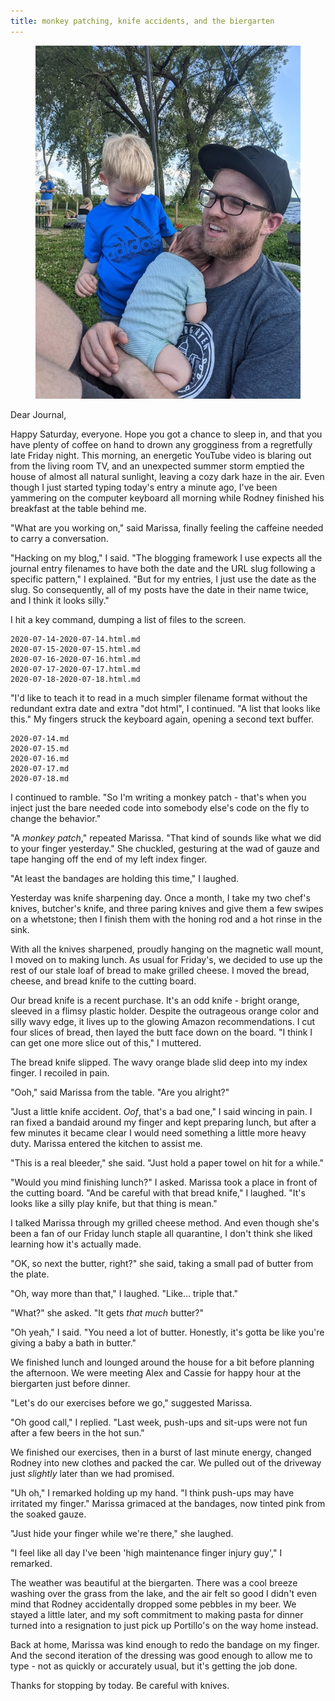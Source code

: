 ```yaml
---
title: monkey patching, knife accidents, and the biergarten
---
```


<figure>
  <a href="/images/banners/2020-07-18.jpg">
    <img alt="banner" src="/images/banners/2020-07-18.jpg"/>
  </a>
</figure>

Dear Journal,

Happy Saturday, everyone.  Hope you got a chance to sleep in, and that
you have plenty of coffee on hand to drown any grogginess from a
regretfully late Friday night.  This morning, an energetic YouTube
video is blaring out from the living room TV, and an unexpected summer
storm emptied the house of almost all natural sunlight, leaving a cozy
dark haze in the air.  Even though I just started typing today's entry
a minute ago, I've been yammering on the computer keyboard all morning
while Rodney finished his breakfast at the table behind me.

"What are you working on," said Marissa, finally feeling the caffeine
needed to carry a conversation.

"Hacking on my blog," I said.  "The blogging framework I use expects
all the journal entry filenames to have both the date and the URL slug
following a specific pattern," I explained.  "But for my entries, I
just use the date as the slug.  So consequently, all of my posts have
the date in their name twice, and I think it looks silly."

I hit a key command, dumping a list of files to the screen.

    2020-07-14-2020-07-14.html.md
    2020-07-15-2020-07-15.html.md
    2020-07-16-2020-07-16.html.md
    2020-07-17-2020-07-17.html.md
    2020-07-18-2020-07-18.html.md

"I'd like to teach it to read in a much simpler filename format
without the redundant extra date and extra "dot html", I continued.
"A list that looks like this."  My fingers struck the keyboard again,
opening a second text buffer.

    2020-07-14.md
    2020-07-15.md
    2020-07-16.md
    2020-07-17.md
    2020-07-18.md

I continued to ramble.  "So I'm writing a monkey patch - that's when
you inject just the bare needed code into somebody else's code on the
fly to change the behavior."

"A _monkey patch_," repeated Marissa.  "That kind of sounds like what
we did to your finger yesterday."  She chuckled, gesturing at the wad
of gauze and tape hanging off the end of my left index finger.

"At least the bandages are holding this time," I laughed.

Yesterday was knife sharpening day.  Once a month, I take my two
chef's knives, butcher's knife, and three paring knives and give them
a few swipes on a whetstone; then I finish them with the honing rod
and a hot rinse in the sink.

With all the knives sharpened, proudly hanging on the magnetic wall
mount, I moved on to making lunch.  As usual for Friday's, we decided
to use up the rest of our stale loaf of bread to make grilled cheese.
I moved the bread, cheese, and bread knife to the cutting board.

Our bread knife is a recent purchase.  It's an odd knife - bright
orange, sleeved in a flimsy plastic holder.  Despite the outrageous
orange color and silly wavy edge, it lives up to the glowing Amazon
recommendations.  I cut four slices of bread, then layed the butt face
down on the board.  "I think I can get one more slice out of this," I
muttered.

The bread knife slipped.  The wavy orange blade slid deep into my
index finger.  I recoiled in pain.

"Ooh," said Marissa from the table.  "Are you alright?"

"Just a little knife accident.  _Oof_, that's a bad one," I said
wincing in pain.  I ran fixed a bandaid around my finger and kept
preparing lunch, but after a few minutes it became clear I would need
something a little more heavy duty.  Marissa entered the kitchen to
assist me.

"This is a real bleeder," she said.  "Just hold a paper towel on hit
for a while."

"Would you mind finishing lunch?" I asked.  Marissa took a place in
front of the cutting board.  "And be careful with that bread knife," I
laughed.  "It's looks like a silly play knife, but that thing is
mean."

I talked Marissa through my grilled cheese method.  And even though
she's been a fan of our Friday lunch staple all quarantine, I don't
think she liked learning how it's actually made.

"OK, so next the butter, right?" she said, taking a small pad of
butter from the plate.

"Oh, way more than that," I laughed.  "Like... triple that."

"What?" she asked.  "It gets _that much_ butter?"

"Oh yeah," I said.  "You need a lot of butter.  Honestly, it's gotta
be like you're giving a baby a bath in butter."

We finished lunch and lounged around the house for a bit before
planning the afternoon.  We were meeting Alex and Cassie for happy
hour at the biergarten just before dinner.

"Let's do our exercises before we go," suggested Marissa.

"Oh good call," I replied.  "Last week, push-ups and sit-ups were not
fun after a few beers in the hot sun."

We finished our exercises, then in a burst of last minute energy,
changed Rodney into new clothes and packed the car.  We pulled out of
the driveway just _slightly_ later than we had promised.

"Uh oh," I remarked holding up my hand.  "I think push-ups may have
irritated my finger."  Marissa grimaced at the bandages, now tinted
pink from the soaked gauze.

"Just hide your finger while we're there," she laughed.

"I feel like all day I've been 'high maintenance finger injury guy',"
I remarked.

The weather was beautiful at the biergarten.  There was a cool breeze
washing over the grass from the lake, and the air felt so good I
didn't even mind that Rodney accidentally dropped some pebbles in my
beer.  We stayed a little later, and my soft commitment to making
pasta for dinner turned into a resignation to just pick up Portillo's
on the way home instead.

Back at home, Marissa was kind enough to redo the bandage on my
finger.  And the second iteration of the dressing was good enough to
allow me to type - not as quickly or accurately usual, but it's
getting the job done.

Thanks for stopping by today.  Be careful with knives.
